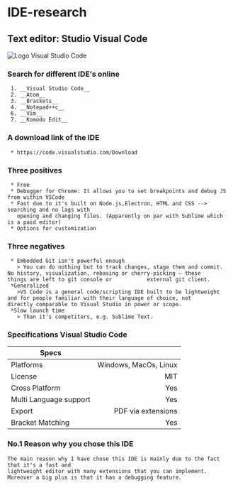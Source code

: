 # IDE-research

## Text editor: Studio Visual Code

![Logo Visual Studio Code](https://www.google.com/imgres?imgurl=https%3A%2F%2Fblog.launchdarkly.com%2Fwp-content%2Fuploads%2F2018%2F10%2Fvisualstudio_code-card.png&imgrefurl=https%3A%2F%2Flaunchdarkly.com%2Fblog%2Flaunched-version-2-of-the-launchdarkly-visual-studio-code-extension%2F&docid=6gF-li5RpdgeHM&tbnid=n53GiATSTAEQxM%3A&vet=10ahUKEwi4nqPd5dnhAhUwsKQKHUD1BPAQMwhBKAIwAg..i&w=480&h=240&client=ubuntu&bih=639&biw=1299&q=visual%20studio%20code%20logo&ved=0ahUKEwi4nqPd5dnhAhUwsKQKHUD1BPAQMwhBKAIwAg&iact=mrc&uact=8)

### Search for different IDE's online

	 1. __Visual Studio Code__
	 2. __Atom__
	 3. __Brackets__
	 4. __Notepad++c__
	 6. __Vim__
	 7. __Komodo Edit__

### A download link of the IDE
	 * https://code.visualstudio.com/Download

### Three positives
	 * Free
	 * Debugger for Chrome: It allows you to set breakpoints and debug JS from within VSCode
	 * Fast due to it's built on Node.js,Electron, HTML and CSS --> searching and no lags with 
	   opening and changing files. (Apparently on par with Sublime which is a paid editor)
	 * Options for customization
### Three negatives
	 * Embedded Git isn't powerful enough
	   > You can do nothing but to track changes, stage them and commit. No history, visualization, rebasing or cherry-picking – these 		     things are left to git console or           external git client.
	 *Generalized
	   >VS Code is a general code/scripting IDE built to be lightweight and for people familiar with their language of choice, not 	     directly comparable to Visual Studio in power or scope.
	 *Slow launch time
	   > Than it's competitors, e.g. Sublime Text.
### Specifications Visual Studio Code

| Specs      	|			|
| ------------- | -----:|
| Platforms     | Windows, MacOs, Linux |
| License	| MIT 			|
| Cross Platform| Yes 			|
| Multi Language support   | Yes 	|
| Export	| PDF via extensions	|
| Bracket Matching | Yes 		|

### No.1 Reason why you chose this IDE

	The main reason why I have chose this IDE is mainly due to the fact that it's a fast and 
	lightweight editor with many extensions that you can implement. Moreover a big plus is that it has a debugging feature.

